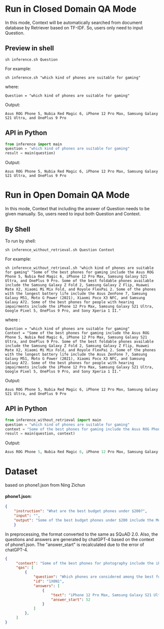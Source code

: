 # Run in Closed Domain QA Mode

 In this mode, Context will be automatically searched from document database by Retriever based on TF-IDF. So, users only need to input Question.

## Preview in shell

```shell
sh inference.sh Question 
```

For example:

```shell
sh inference.sh "which kind of phones are suitable for gaming" 
```

where:

```
Question = "which kind of phones are suitable for gaming"
```

Output:

```
Asus ROG Phone 5, Nubia Red Magic 6, iPhone 12 Pro Max, Samsung Galaxy S21 Ultra, and OnePlus 9 Pro
```



## API in Python

```python
from inference import main
question = "which kind of phones are suitable for gaming" 
result = main(question)
```

Output:

```
Asus ROG Phone 5, Nubia Red Magic 6, iPhone 12 Pro Max, Samsung Galaxy S21 Ultra, and OnePlus 9 Pro
```



# Run in Open Domain QA Mode 

 In this mode, Context that including the answer of Question needs to be given manually. So, users  need to input both Question and Context.

## By Shell

To run by shell:

```shell
sh inference_without_retrieval.sh Question Context
```

For example:

```shell
sh inference_without_retrieval.sh "which kind of phones are suitable for gaming" "Some of the best phones for gaming include the Asus ROG Phone 5, Nubia Red Magic 6, iPhone 12 Pro Max, Samsung Galaxy S21 Ultra, and OnePlus 9 Pro. Some of the best foldable phones available include the Samsung Galaxy Z Fold 2, Samsung Galaxy Z Flip, Huawei Mate X2, Xiaomi Mi Mix Fold, and Royole FlexPai 2. Some of the phones with the longest battery life include the Asus ZenFone 7, Samsung Galaxy M51, Moto G Power (2021), Xiaomi Poco X3 NFC, and Samsung Galaxy A72. Some of the best phones for people with hearing impairments include the iPhone 12 Pro Max, Samsung Galaxy S21 Ultra, Google Pixel 5, OnePlus 9 Pro, and Sony Xperia 1 II."
```

where :

```
Question = "which kind of phones are suitable for gaming"
Context = "Some of the best phones for gaming include the Asus ROG Phone 5, Nubia Red Magic 6, iPhone 12 Pro Max, Samsung Galaxy S21 Ultra, and OnePlus 9 Pro. Some of the best foldable phones available include the Samsung Galaxy Z Fold 2, Samsung Galaxy Z Flip, Huawei Mate X2, Xiaomi Mi Mix Fold, and Royole FlexPai 2. Some of the phones with the longest battery life include the Asus ZenFone 7, Samsung Galaxy M51, Moto G Power (2021), Xiaomi Poco X3 NFC, and Samsung Galaxy A72. Some of the best phones for people with hearing impairments include the iPhone 12 Pro Max, Samsung Galaxy S21 Ultra, Google Pixel 5, OnePlus 9 Pro, and Sony Xperia 1 II."
```

Output:

```
Asus ROG Phone 5, Nubia Red Magic 6, iPhone 12 Pro Max, Samsung Galaxy S21 Ultra, and OnePlus 9 Pro
```



## API in Python

````python
from inference_without_retrieval import main
question = "which kind of phones are suitable for gaming"
context = "Some of the best phones for gaming include the Asus ROG Phone 5, Nubia Red Magic 6, iPhone 12 Pro Max, Samsung Galaxy S21 Ultra, and OnePlus 9 Pro. Some of the best foldable phones available include the Samsung Galaxy Z Fold 2, Samsung Galaxy Z Flip, Huawei Mate X2, Xiaomi Mi Mix Fold, and Royole FlexPai 2. Some of the phones with the longest battery life include the Asus ZenFone 7, Samsung Galaxy M51, Moto G Power (2021), Xiaomi Poco X3 NFC, and Samsung Galaxy A72. Some of the best phones for people with hearing impairments include the iPhone 12 Pro Max, Samsung Galaxy S21 Ultra, Google Pixel 5, OnePlus 9 Pro, and Sony Xperia 1 II."
result = main(question, context)
````

Output:

```python
Asus ROG Phone 5, Nubia Red Magic 6, iPhone 12 Pro Max, Samsung Galaxy S21 Ultra, and OnePlus 9 Pro
```

# Dataset
based on phone1.json from Ning Zichun
#### phone1.json:
```json
{
    "instruction": "What are the best budget phones under $200?",
    "input": "",
    "output": "Some of the best budget phones under $200 include the Moto G Play (2021), Nokia 2.4, Samsung Galaxy A01, LG K40, and Xiaomi Redmi 9A."
    }
```
In preprocessing, the format converted to the same as SQuAD 2.0. Also, the questions and answers are generated by chatGPT-4 based on the context of phone1.json. The "answer_start" is recalculated due to the error of chatGPT-4.
```json
{
     "context": "Some of the best phones for photography include the iPhone 12 Pro Max, Samsung Galaxy S21 Ultra, Google Pixel 5, Huawei P40 Pro, and OnePlus 9 Pro.",
     "qas": [
         {
             "question": "Which phones are considered among the best for photography?",
             "id": "1X0N1",
             "answers": [
                 {
                     "text": "iPhone 12 Pro Max, Samsung Galaxy S21 Ultra, Google Pixel 5, Huawei P40 Pro, and OnePlus 9 Pro",
                     "answer_start": 52
                 }
             ]
         },
     ]
}
```
